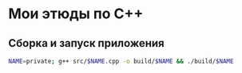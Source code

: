 # Мои этюды по C++

## Сборка и запуск приложения
```bash
NAME=private; g++ src/$NAME.cpp -o build/$NAME && ./build/$NAME
```